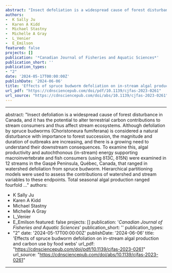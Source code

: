 ```yaml
--- 
abstract: "Insect defoliation is a widespread cause of forest disturbance in Canada, and it has the potential to alter terrestrial carbon contributions to stream consumers and thus affect stream ecosystems. Although defoliation by spruce budworms (Choristoneura fumiferana) is considered a natural disturbance with importance to forest succession, the magnitude and duration of outbreaks are increasing, and there is a growing need to understand their downstream consequences. To examine this, algal productivity and autochthonous (in-stream) energy supporting macroinvertebrate and fish consumers (using δ13C, δ15N) were examined in 12 streams in the Gaspé Peninsula, Québec, Canada, that ranged in watershed defoliation from spruce budworm. Hierarchical partitioning models were used to assess the contributions of watershed and stream variables to these endpoints. Total seasonal algal production ranged fourfold …"
authors: 
-  K Sally Ju
-  Karen A Kidd
-  Michael Stastny
-  Michelle A Gray
-  L_Venier
-  E_Emilson
featured: false
projects: []
publication: '*Canadian Journal of Fisheries and Aquatic Sciences*'
publication_short: ''
publication_types:
- "2"
date: '2024-05-17T00:00:00Z'
publishDate: '2024-06-06'
title: 'Effects of spruce budworm defoliation on in-stream algal production and carbon use by food webs'
url_pdf: "https://cdnsciencepub.com/doi/pdf/10.1139/cjfas-2023-0261"
url_source: "https://cdnsciencepub.com/doi/abs/10.1139/cjfas-2023-0261"
--- 
```



--- 
abstract: "Insect defoliation is a widespread cause of forest disturbance in Canada, and it has the potential to alter terrestrial carbon contributions to stream consumers and thus affect stream ecosystems. Although defoliation by spruce budworms (Choristoneura fumiferana) is considered a natural disturbance with importance to forest succession, the magnitude and duration of outbreaks are increasing, and there is a growing need to understand their downstream consequences. To examine this, algal productivity and autochthonous (in-stream) energy supporting macroinvertebrate and fish consumers (using δ13C, δ15N) were examined in 12 streams in the Gaspé Peninsula, Québec, Canada, that ranged in watershed defoliation from spruce budworm. Hierarchical partitioning models were used to assess the contributions of watershed and stream variables to these endpoints. Total seasonal algal production ranged fourfold …"
authors: 
-  K Sally Ju
-  Karen A Kidd
-  Michael Stastny
-  Michelle A Gray
-  L_Venier
-  E_Emilson
featured: false
projects: []
publication: '*Canadian Journal of Fisheries and Aquatic Sciences*'
publication_short: ''
publication_types:
- "2"
date: '2024-05-17T00:00:00Z'
publishDate: '2024-06-06'
title: 'Effects of spruce budworm defoliation on in-stream algal production and carbon use by food webs'
url_pdf: "https://cdnsciencepub.com/doi/pdf/10.1139/cjfas-2023-0261"
url_source: "https://cdnsciencepub.com/doi/abs/10.1139/cjfas-2023-0261"
--- 


